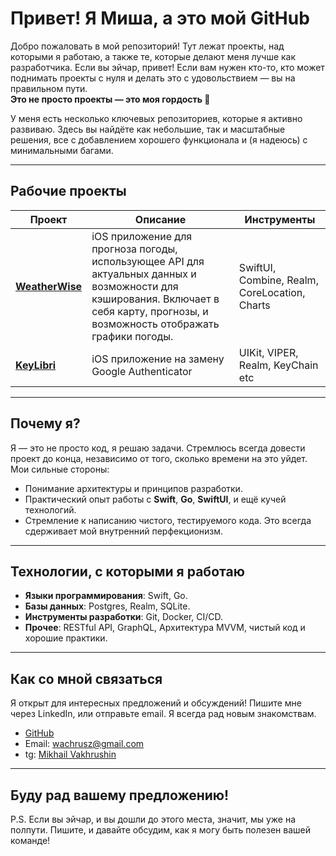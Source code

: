 # Привет! Я Миша, а это мой GitHub 

Добро пожаловать в мой репозиторий! Тут лежат проекты, над которыми я работаю, а также те, которые делают меня лучше как разработчика. Если вы эйчар, привет! Если вам нужен кто-то, кто может поднимать проекты с нуля и делать это с удовольствием — вы на правильном пути.  
**Это не просто проекты — это моя гордость 🧀**

У меня есть несколько ключевых репозиториев, которые я активно развиваю. Здесь вы найдёте как небольшие, так и масштабные решения, все с добавлением хорошего функционала и (я надеюсь) с минимальными багами.

---

## **Рабочие проекты**

| Проект                                                                 | Описание                                         | Инструменты |
| ---------------------------------------------------------------------- |-------------------------------------------------- | ------------ |
| [**WeatherWise**](https://github.com/wachrusz/WeatherWise)     | iOS приложение для прогноза погоды, использующее API для актуальных данных и возможности для кэширования. Включает в себя карту, прогнозы, и возможность отображать графики погоды. | SwiftUI, Combine, Realm, CoreLocation, Charts |
|[**KeyLibri**](https://github.com/wachrusz/TimeLock)| iOS приложение на замену Google Authenticator| UIKit, VIPER, Realm, KeyChain etc|

---

## **Почему я?**

Я — это не просто код, я решаю задачи. Стремлюсь всегда довести проект до конца, независимо от того, сколько времени на это уйдет. Мои сильные стороны:
- Понимание архитектуры и принципов разработки.
- Практический опыт работы с **Swift**, **Go**, **SwiftUI**, и ещё кучей технологий.
- Стремление к написанию чистого, тестируемого кода. Это всегда сдерживает мой внутренний перфекционизм.

---

## **Технологии, с которыми я работаю**

- **Языки программирования**: Swift, Go.
- **Базы данных**: Postgres, Realm, SQLite.
- **Инструменты разработки**: Git, Docker, CI/CD.
- **Прочее**: RESTful API, GraphQL, Архитектура MVVM, чистый код и хорошие практики.

---

##  **Как со мной связаться**

Я открыт для интересных предложений и обсуждений! Пишите мне через LinkedIn, или отправьте email. Я всегда рад новым знакомствам.

- [GitHub](https://github.com/wachrusz)
- Email: [wachrusz@gmail.com](mailto:wachrusz@gmail.com)
- tg: [Mikhail Vakhrushin](https://t.me/wachrusz)

---

##  **Буду рад вашему предложению!**

P.S. Если вы эйчар, и вы дошли до этого места, значит, мы уже на полпути. Пишите, и давайте обсудим, как я могу быть полезен вашей команде!
